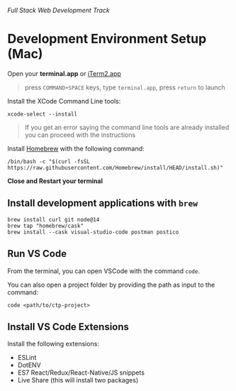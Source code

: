 _Full Stack Web Development Track_

# Development Environment Setup (Mac)

Open your **terminal.app** or [iTerm2.app](https://iterm2.com/)

> press `COMMAND+SPACE` keys, type `terminal.app`, press `return` to launch

Install the XCode Command Line tools:

```
xcode-select --install
```

> If you get an error saying the command line tools are already installed you can proceed with the instructions

Install [Homebrew](https://brew.sh/) with the following command:

```
/bin/bash -c "$(curl -fsSL https://raw.githubusercontent.com/Homebrew/install/HEAD/install.sh)"
```

**Close and Restart your terminal**

## Install development applications with `brew`

```
brew install curl git node@14
brew tap "homebrew/cask"
brew install --cask visual-studio-code postman postico
```

## Run VS Code

From the terminal, you can open VSCode with the command `code`.

You can also open a project folder by providing the path as input to the command:

```
code <path/to/ctp-project>
```

## Install VS Code Extensions

Install the following extensions:

- ESLint
- DotENV
- ES7 React/Redux/React-Native/JS snippets
- Live Share (this will install two packages)
